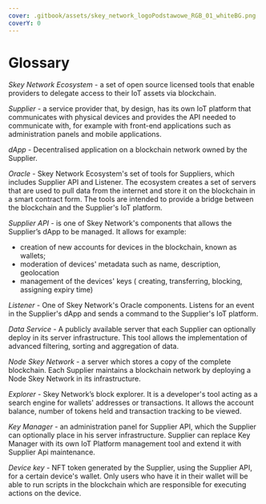 ```yaml
---
cover: .gitbook/assets/skey_network_logoPodstawowe_RGB_01_whiteBG.png
coverY: 0
---
```


# Glossary

_Skey Network Ecosystem_ - a set of open source licensed tools that enable providers to delegate access to their IoT assets via blockchain.

_Supplier_ - a service provider that, by design, has its own IoT platform that communicates with physical devices and provides the API needed to communicate with, for example with front-end applications such as administration panels and mobile applications.

_dApp_ - Decentralised application on a blockchain network owned by the Supplier.

_Oracle_ - Skey Network Ecosystem's set of tools for Suppliers, which includes Supplier API and Listener. The ecosystem creates a set of servers that are used to pull data from the internet and store it on the blockchain in a smart contract form. The tools are intended to provide a bridge between the blockchain and the Supplier's IoT platform.

_Supplier API_ - is one of Skey Network's components that allows the Supplier’s dApp to be managed. It allows for example:

* creation of new accounts for devices in the blockchain, known as wallets;
* moderation of devices' metadata such as name, description, geolocation
* management of the devices' keys ( creating, transferring, blocking, assigning expiry time)

_Listener_ - One of Skey Network's Oracle components. Listens for an event in the Supplier's dApp and sends a command to the Supplier's IoT platform.

_Data Service_ - A publicly available server that each Supplier can optionally deploy in its server infrastructure. This tool allows the implementation of advanced filtering, sorting and aggregation of data.

_Node Skey Network_ - a server which stores a copy of the complete blockchain. Each Supplier maintains a blockchain network by deploying a Node Skey Network in its infrastructure.

_Explorer_ - Skey Network’s block explorer. It is a developer's tool acting as a search engine for wallets' addresses or transactions. It allows the account balance, number of tokens held and transaction tracking to be viewed.

_Key Manager_ - an administration panel for Supplier API, which the Supplier can optionally place in his server infrastructure. Supplier can replace Key Manager with its own IoT Platform management tool and extend it with Supplier Api maintenance.

_Device key_ - NFT token generated by the Supplier, using the Supplier API, for a certain device's wallet. Only users who have it in their wallet will be able to run scripts in the blockchain which are responsible for executing actions on the device.
